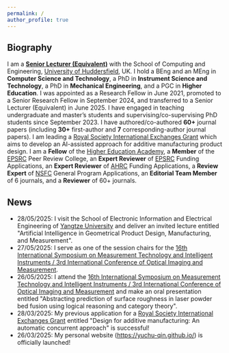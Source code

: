 ```yaml
---
permalink: /
author_profile: true
---
```


## Biography
I am a [**Senior Lecturer (Equivalent)**](https://pure.hud.ac.uk/en/persons/yuchu-qin) with the School of Computing and Engineering, [University of Huddersfield](https://www.hud.ac.uk/), UK. I hold a BEng and an MEng in **Computer Science and Technology**, a PhD in **Instrument Science and Technology**, a PhD in **Mechanical Engineering**, and a PGC in **Higher Education**. I was appointed as a Research Fellow in June 2021, promoted to a Senior Research Fellow in September 2024, and transferred to a Senior Lecturer (Equivalent) in June 2025. I have engaged in teaching undergraduate and master’s students and supervising/co-supervising PhD students since September 2023. I have authored/co-authored **60+** journal papers (including **30+** first-author and **7** corresponding-author journal papers). I am leading a [Royal Society International Exchanges Grant](https://royalsociety.org/grants/international-exchanges/) which aims to develop an AI-assisted approach for additive manufacturing product design. I am a **Fellow** of the [Higher Education Academy](https://www.advance-he.ac.uk/), a **Member** of the [EPSRC](https://www.ukri.org/councils/epsrc/) Peer Review College, an **Expert Reviewer** of [EPSRC](https://www.ukri.org/councils/epsrc/) Funding Applications, an **Expert Reviewer** of [AHRC](https://www.ukri.org/councils/ahrc/) Funding Applications, a **Review Expert** of [NSFC](https://www.nsfc.gov.cn/english/site_1/index.html) General Program Applications, an **Editorial Team Member** of 6 journals, and a **Reviewer** of 60+ journals.

## News
- 28/05/2025: I visit the School of Electronic Information and Electrical Engineering of [Yangtze University](https://english.yangtzeu.edu.cn/) and deliver an invited lecture entitled "Artificial Intelligence in Geometrical Product Design, Manufacturing, and Measurement".
- 27/05/2025: I serve as one of the session chairs for the [16th International Symposium on Measurement Technology and Intelligent Instruments / 3rd International Conference of Optical Imaging and Measurement](https://www.ismtii2025.com/En/Default).
- 26/05/2025: I attend the [16th International Symposium on Measurement Technology and Intelligent Instruments / 3rd International Conference of Optical Imaging and Measurement](https://www.ismtii2025.com/En/Default) and make an oral presentation entitled "Abstracting prediction of surface roughness in laser powder bed fusion using logical reasoning and category theory".
- 28/03/2025: My previous application for a [Royal Society International Exchanges Grant](https://royalsociety.org/grants/international-exchanges/) entitled "Design for additive manufacturing: An automatic concurrent approach" is successful!
- 26/03/2025: My personal website (<https://yuchu-qin.github.io/>) is officially launched!

